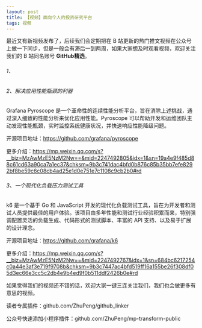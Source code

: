 ```yaml
---
layout: post
title: 【视频】面向个人的投资研究平台
tags: 视频
---
```


最近又有新视频发布了，后续我们会定期把在 B 站更新的热门推文视频在公众号上做一下同步，但是一般会有滞后一到两周，如果大家想及时观看视频，欢迎关注我们的 B 站同名账号 **GitHub精选**。

######  1、

###### 2、解决应用性能瓶颈的利器

Grafana Pyroscope 是一个革命性的连续性能分析平台，旨在消除上述挑战，通过深入细致的性能分析来优化应用性能。Pyroscope 可以帮助开发和运维团队主动发现性能瓶颈，实时监控系统健康状况，并快速响应性能降级问题。

开源项目地址：https://github.com/grafana/pyroscope

更多介绍：https://mp.weixin.qq.com/s?__biz=MzAwMzE5NzM2Nw==&mid=2247492805&idx=1&sn=19a4e9f485d88c61cd63a90ca7a1ec37&chksm=9b3c741dac4bfd0b876c85b35bb7efe8292bf8be59c6c08cb4ad25e1d0e751e7c1108c9cb2b0#rd

###### 3、一个现代化负载压力测试工具

k6 是一个基于 Go 和 JavaScript 开发的现代化负载测试工具，旨在为开发者和测试人员提供最佳的用户体验。该项目由多年性能和测试行业经验积累而来，特别强调配置灵活的负载生成、代码形式的测试脚本、丰富的 API 支持、以及易于扩展的设计理念。

开源项目地址：https://github.com/grafana/k6

更多介绍：https://mp.weixin.qq.com/s?__biz=MzAwMzE5NzM2Nw==&mid=2247492767&idx=1&sn=684bc6217254c0a44e3af3e719f9708b&chksm=9b3c7447ac4bfd519ff16a155be26f308df05d3ec66e3cc5c2db4e9b4ed9f0b511ddf2426b0e#rd

如果觉得我们的视频还不错的话，欢迎大家一键三连关注我们，我们也会做更多有意思的视频。

读者专属插件：github.com/ZhuPeng/github_linker

公众号快速添加小程序插件：github.com/ZhuPeng/mp-transform-public